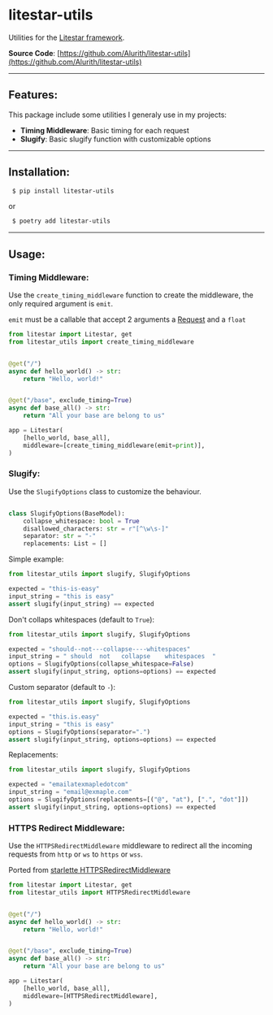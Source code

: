# litestar-utils

Utilities for the [Litestar framework](https://github.com/litestar-org/litestar).

**Source Code**: [https://github.com/Alurith/litestar-utils](https://github.com/Alurith/litestar-utils)

---
## Features: 
This package include some utilities I generaly use in my projects:
- **Timing Middleware**: Basic timing for each request
- **Slugify**: Basic slugify function with customizable options 

---
## Installation: 
```sh
 $ pip install litestar-utils
```
or
```sh
 $ poetry add litestar-utils
```
---
## Usage: 

### Timing Middleware:
Use the `create_timing_middleware` function to create the middleware, the only required argument is `emit`.

`emit` must be a callable that accept 2 arguments a [Request](https://docs.litestar.dev/2/reference/connection.html#litestar.connection.Request) and a `float`


```python
from litestar import Litestar, get
from litestar_utils import create_timing_middleware


@get("/")
async def hello_world() -> str:
    return "Hello, world!"


@get("/base", exclude_timing=True)
async def base_all() -> str:
    return "All your base are belong to us"

app = Litestar(
    [hello_world, base_all],
    middleware=[create_timing_middleware(emit=print)],
)
```

### Slugify:
Use the ```SlugifyOptions``` class to customize the behaviour.

```python

class SlugifyOptions(BaseModel):
    collapse_whitespace: bool = True
    disallowed_characters: str = r"[^\w\s-]"
    separator: str = "-"
    replacements: List = []
```

Simple example:
```python
from litestar_utils import slugify, SlugifyOptions

expected = "this-is-easy"
input_string = "this is easy"
assert slugify(input_string) == expected

```

Don't collaps whitespaces (default to ```True```):
```python
from litestar_utils import slugify, SlugifyOptions

expected = "should--not---collapse----whitespaces"
input_string = " should  not   collapse    whitespaces  "
options = SlugifyOptions(collapse_whitespace=False)
assert slugify(input_string, options=options) == expected

```

Custom separator (default to ```-```):
```python
from litestar_utils import slugify, SlugifyOptions

expected = "this.is.easy"
input_string = "this is easy"
options = SlugifyOptions(separator=".")
assert slugify(input_string, options=options) == expected
```

Replacements:
```python
from litestar_utils import slugify, SlugifyOptions

expected = "emailatexmapledotcom"
input_string = "email@exmaple.com"
options = SlugifyOptions(replacements=[("@", "at"), [".", "dot"]])
assert slugify(input_string, options=options) == expected

```
### HTTPS Redirect Middleware:
Use the `HTTPSRedirectMiddleware` middleware to redirect all the incoming requests from `http` or `ws` to `https` or `wss`.

Ported from [starlette HTTPSRedirectMiddleware](https://www.starlette.io/middleware/#httpsredirectmiddleware)

```python
from litestar import Litestar, get
from litestar_utils import HTTPSRedirectMiddleware


@get("/")
async def hello_world() -> str:
    return "Hello, world!"


@get("/base", exclude_timing=True)
async def base_all() -> str:
    return "All your base are belong to us"

app = Litestar(
    [hello_world, base_all],
    middleware=[HTTPSRedirectMiddleware],
)
```
